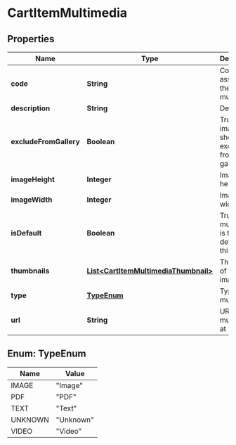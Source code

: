 
# CartItemMultimedia

## Properties
Name | Type | Description | Notes
------------ | ------------- | ------------- | -------------
**code** | **String** | Code assigned to the multimedia |  [optional]
**description** | **String** | Description |  [optional]
**excludeFromGallery** | **Boolean** | True if the image should be excluded from galleries |  [optional]
**imageHeight** | **Integer** | Image height |  [optional]
**imageWidth** | **Integer** | Image width |  [optional]
**isDefault** | **Boolean** | True if the multimedia is the default for this type |  [optional]
**thumbnails** | [**List&lt;CartItemMultimediaThumbnail&gt;**](CartItemMultimediaThumbnail.md) | Thumbnails of the images |  [optional]
**type** | [**TypeEnum**](#TypeEnum) | Type of multimedia |  [optional]
**url** | **String** | URL to view multimedia at |  [optional]


<a name="TypeEnum"></a>
## Enum: TypeEnum
Name | Value
---- | -----
IMAGE | &quot;Image&quot;
PDF | &quot;PDF&quot;
TEXT | &quot;Text&quot;
UNKNOWN | &quot;Unknown&quot;
VIDEO | &quot;Video&quot;



